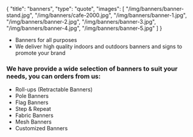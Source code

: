 {
  "title": "banners",
  "type": "quote",
  "images": [
    "/img/banners/banner-stand.jpg",
    "/img/banners/cafe-2000.jpg",
    "/img/banners/banner-1.jpg",
    "/img/banners/banner-2.jpg",
    "/img/banners/banner-3.jpg",
    "/img/banners/banner-4.jpg",
    "/img/banners/banner-5.jpg"
  ]
}

* Banners for all purposes
* We deliver high quality indoors and outdoors banners and signs to promote your brand

### We have provide a wide selection of banners to suit your needs, you can orders from us:

* Roll-ups (Retractable Banners)
* Pole Banners
* Flag Banners
* Step & Repeat
* Fabric Banners
* Mesh Banners
* Customized Banners


